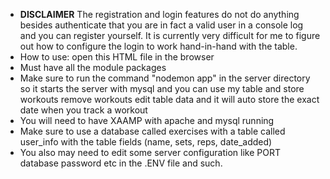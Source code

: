 - **DISCLAIMER** The registration and login features do not do anything besides authenticate that you are in fact a valid user in a console log and you can register yourself. It is currently very difficult for me to figure out how to configure the login to work hand-in-hand with the table.
- How to use: open this HTML file in the browser
- Must have all the module packages
- Make sure to run the command "nodemon app" in the server directory so it starts the server with mysql and you can use my table and store workouts remove workouts edit table data and it will auto store the exact date when you track a workout
- You will need to have XAAMP with apache and mysql running
- Make sure to use a database called exercises with a table called user_info with the table fields (name, sets, reps, date_added)
- You also may need to edit some server configuration like PORT database password etc in the .ENV file and such.

